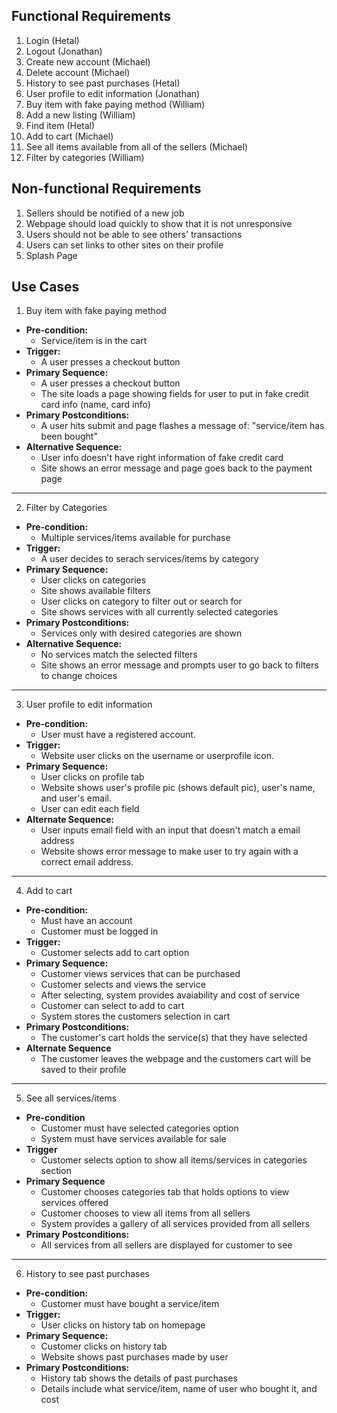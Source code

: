 ## Functional Requirements
1. Login (Hetal)
2. Logout (Jonathan)
3. Create new account (Michael)
4. Delete account (Michael)
5. History to see past purchases (Hetal)
6. User profile to edit information (Jonathan)
7. Buy item with fake paying method (William)
8. Add a new listing (William)
9. Find item (Hetal)
10. Add to cart (Michael)
11. See all items available from all of the sellers (Michael)
12. Filter by categories (William)

## Non-functional Requirements
1. Sellers should be notified of a new job
2. Webpage should load quickly to show that it is not unresponsive
3. Users should not be able to see others' transactions
4. Users can set links to other sites on their profile
5. Splash Page

## Use Cases
1. Buy item with fake paying method 
- **Pre-condition:** 
   * Service/item is in the cart 
- **Trigger:** 
   * A user presses a checkout button
- **Primary Sequence:**
   * A user presses a checkout button
   * The site loads a page showing fields for user to put in fake credit card info (name, card info)
- **Primary Postconditions:**
   * A user hits submit and page flashes a message of: "service/item has been bought"
- **Alternative Sequence:**
   * User info doesn't have right information of fake credit card
   * Site shows an error message and page goes back to the payment page
---
2. Filter by Categories
- **Pre-condition:**
   * Multiple services/items available for purchase
- **Trigger:**
   * A user decides to serach services/items by category
 - **Primary Sequence:**
   * User clicks on categories
   * Site shows available filters
   * User clicks on category to filter out or search for
   * Site shows services with all currently selected categories
- **Primary Postconditions:**
   * Services only with desired categories are shown
- **Alternative Sequence:**
   * No services match the selected filters
   * Site shows an error message and prompts user to go back to filters to change choices
---
3. User profile to edit information
- **Pre-condition:**
   * User must have a registered account.
- **Trigger:**
   * Website user clicks on the username or userprofile icon.
- **Primary Sequence:**
   * User clicks on profile tab
   * Website shows user's profile pic (shows default pic), user's name, and user's email.
   * User can edit each field
- **Alternate Sequence:**
   * User inputs email field with an input that doesn't match a email address
   * Website shows error message to make user to try again with a correct email address.
---
4. Add to cart
- **Pre-condition:**
   * Must have an account
   * Customer must be logged in
- **Trigger:**
   * Customer selects add to cart option
- **Primary Sequence:**
   * Customer views services that can be purchased
   * Customer selects and views the service
   * After selecting, system provides avaiability and cost of service
   * Customer can select to add to cart
   * System stores the customers selection in cart
- **Primary Postconditions:**
   * The customer's cart holds the service(s) that they have selected
- **Alternate Sequence**
   *  The customer leaves the webpage and the customers cart will be saved to their profile
---
5. See all services/items
- **Pre-condition**
   * Customer must have selected categories option
   * System must have services available for sale
- **Trigger**
   * Customer selects option to show all items/services in categories section
- **Primary Sequence**
   * Customer chooses categories tab that holds options to view services offered
   * Customer chooses to view all items from all sellers
   * System provides a gallery of all services provided from all sellers
- **Primary Postconditions:**
   * All services from all sellers are displayed for customer to see
---
6. History to see past purchases 
- **Pre-condition:** 
   * Customer must have bought a service/item
- **Trigger:** 
   * User clicks on history tab on homepage
- **Primary Sequence:** 
   * Customer clicks on history tab 
   * Website shows past purchases made by user 
- **Primary Postconditions:** 
   * History tab shows the details of past purchases 
   * Details include what service/item, name of user who bought it, and cost 
